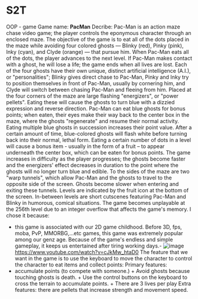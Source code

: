 # S2T
OOP - game
Game name: **PacMan**
Decribe:
Pac-Man is an action maze chase video game; the player controls the eponymous character through an enclosed maze. The objective of the game is to eat all of the dots placed in the maze while avoiding four colored ghosts — Blinky (red), Pinky (pink), Inky (cyan), and Clyde (orange) — that pursue him. When Pac-Man eats all of the dots, the player advances to the next level. If Pac-Man makes contact with a ghost, he will lose a life; the game ends when all lives are lost. Each of the four ghosts have their own unique, distinct artificial intelligence (A.I.), or "personalities"; Blinky gives direct chase to Pac-Man, Pinky and Inky try to position themselves in front of Pac-Man, usually by cornering him, and Clyde will switch between chasing Pac-Man and fleeing from him.
Placed at the four corners of the maze are large flashing "energizers", or "power pellets". Eating these will cause the ghosts to turn blue with a dizzied expression and reverse direction. Pac-Man can eat blue ghosts for bonus points; when eaten, their eyes make their way back to the center box in the maze, where the ghosts "regenerate" and resume their normal activity. Eating multiple blue ghosts in succession increases their point value. After a certain amount of time, blue-colored ghosts will flash white before turning back into their normal, lethal form. Eating a certain number of dots in a level will cause a bonus item - usually in the form of a fruit – to appear underneath the center box, which can be eaten for bonus points.
The game increases in difficulty as the player progresses; the ghosts become faster and the energizers' effect decreases in duration to the point where the ghosts will no longer turn blue and edible. To the sides of the maze are two "warp tunnels", which allow Pac-Man and the ghosts to travel to the opposite side of the screen. Ghosts become slower when entering and exiting these tunnels. Levels are indicated by the fruit icon at the bottom of the screen. In-between levels are short cutscenes featuring Pac-Man and Blinky in humorous, comical situations. The game becomes unplayable at the 256th level due to an integer overflow that affects the game's memory.
I chose it because:
- this game is associated with our 2D game childhood. Before 3D, fps, moba, PvP, MMORBG,...etc games, this game was extremely popular among our genz age. Because of the game's endless and simple gameplay, it keeps us entertained after tiring working days.-
![image](https://user-images.githubusercontent.com/104011499/164027401-fcd6e9b5-1775-4f14-baa0-01ade0486c35.png)
https://www.youtube.com/watch?v=cJkMw_htaD0
The feature that we want in the game is to use the keyboard to move the character to control the character to eat items and collect points:
Primary features: 
- accumulate points (to compete with someone.)
                             + Avoid ghosts because touching ghosts is death.
                             + Use the control buttons on the keyboard to cross the terrain
                               to accumulate points.
                             + There are 3 lives per play
Extra features: there are pellets that increase strength and movement speed.
